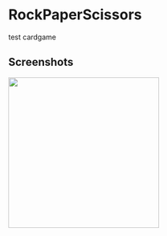 # RockPaperScissors
test cardgame

## Screenshots

  <img src="./Video/Simulator Screen Recording - iPhone 14 Pro 16.4 - 2023-10-15 at 21.32.53" width="300">
